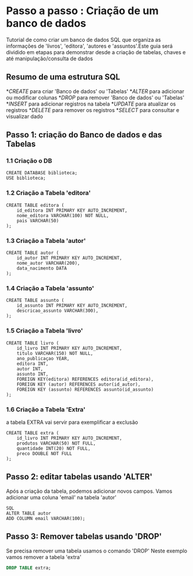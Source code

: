 # Passo a passo : Criação de um banco de dados
Tutorial de como criar um banco de dados SQL que organiza as informações de 'livros', 'editora', 'autores e 'assuntos'.Este guia será dividido em etapas para demonstrar desde a criação de tabelas, chaves e até manipulação/consulta de dados

## Resumo de uma estrutura SQL
*_CREATE_ para criar 'Banco de dados' ou 'Tabelas'
*_ALTER_ para adicionar ou modificar colunas
*_DROP_ para remover 'Banco de dados' ou 'Tabelas'
*_INSERT_ para adicionar registros na tabela
*_UPDATE_ para atualizar os registros
*_DELETE_ para remover os registros
*_SELECT_ para consultar e visualizar dado

## Passo 1: criação do Banco de dados e das Tabelas
### 1.1 Criação o DB

```
CREATE DATABASE biblioteca;
USE biblioteca;
```
### 1.2 Criação a Tabela 'editora'
```
CREATE TABLE editora (
    id_editora INT PRIMARY KEY AUTO_INCREMENT,
    nome_editora VARCHAR(100) NOT NULL,
    pais VARCHAR(50)
);
```
### 1.3 Criação a Tabela 'autor'
```
CREATE TABLE autor (
    id_autor INT PRIMARY KEY AUTO_INCREMENT,
    nome_autor VARCHAR(200),
    data_nacimento DATA
);
```

### 1.4 Criação a Tabela 'assunto'
```
CREATE TABLE assunto (
    id_assunto INT PRIMARY KEY AUTO_INCREMENT,
    descricao_assunto VARCHAR(300),
);
```
### 1.5 Criação a Tabela 'livro'
```
CREATE TABLE livro (
    id_livro INT PRIMARY KEY AUTO_INCREMENT,
    titulo VARCHAR(150) NOT NULL,
    ano_publicaçao YEAR,
    editora INT,
    autor INT,
    assunto INT,
    FOREIGN KEY(editora) REFERENCES editora(id_editora),
    FOREIGN KEY (autor) REFERENCES autor(id_autor),
    FOREIGN KEY (assunto) REFERENCES assunto(id_assunto)
);
```
### 1.6 Criação a Tabela 'Extra'
a tabela EXTRA vai servir para exemplificar a exclusão
```
CREATE TABLE extra (
    id_livro INT PRIMARY KEY AUTO_INCREMENT,
    produtos VARCHAR(50) NOT FULL,
    quantidade INT(20) NOT FULL,
    preco DOUBLE NOT FULL
);
```
## Passo 2: editar tabelas usando 'ALTER'
Após a criação da tabela, podemos adicionar novos campos. Vamos adicionar uma coluna 'email' na tabela 'autor'

```
SQL
ALTER TABLE autor
ADD COLUMN email VARCHAR(100);
```
## Passo 3: Remover tabelas usando 'DROP'
Se precisa remover uma tabela usamos o comando 'DROP'
Neste exemplo vamos remover a tabela 'extra'

```SQL
DROP TABLE extra;
```